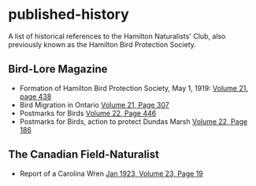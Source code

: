 # published-history

A list of historical references to the Hamilton Naturalists' Club, also previously known as the Hamilton Bird Protection Society.

## Bird-Lore Magazine

* Formation of Hamilton Bird Protection Society, May 1, 1919: [Volume 21, page 438](https://archive.org/stream/birdlore21nati/#page/438/mode/2up)
* Bird Migration in Ontario [Volume 21, Page 307](https://archive.org/stream/birdlore21nati#page/306/mode/2up)
* Postmarks for Birds [Volume 22, Page 446](https://archive.org/stream/birdlore241922nati/#page/446/mode/2up)
* Postmarks for Birds, action to protect Dundas Marsh [Volume 22, Page 186](https://archive.org/stream/birdlore241922nati#page/186/mode/2up)

## The Canadian Field-Naturalist

* Report of a Carolina Wren [Jan 1923, Volume 23, Page 19](https://archive.org/stream/canadianfieldnat1923otta#page/18/mode/2up)
